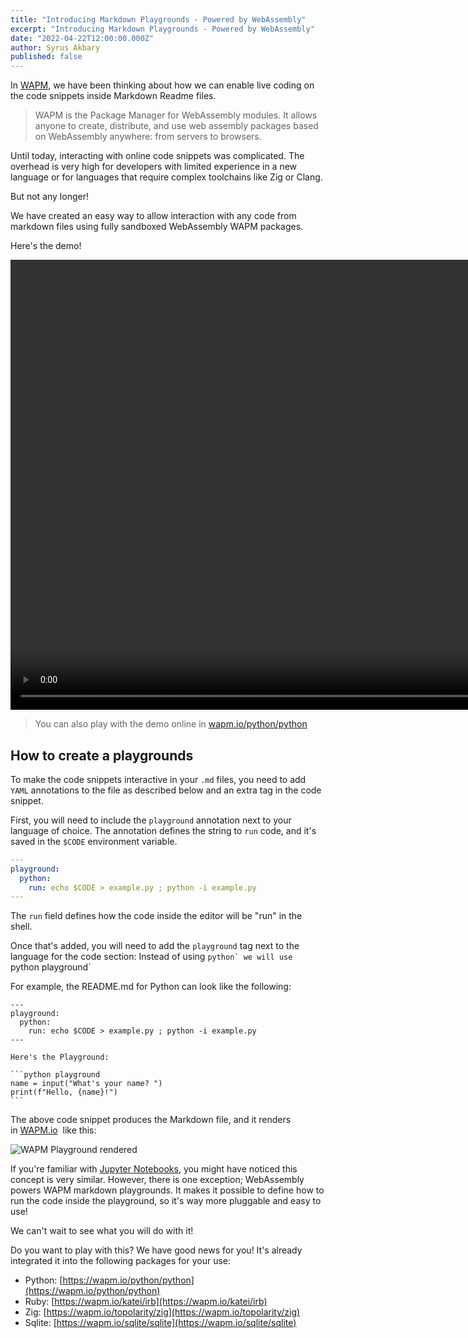 ```yaml
---
title: "Introducing Markdown Playgrounds - Powered by WebAssembly"
excerpt: "Introducing Markdown Playgrounds - Powered by WebAssembly"
date: "2022-04-22T12:00:00.000Z"
author: Syrus Akbary
published: false
---
```


In [WAPM](https://wapm.io/), we have been thinking about how we can enable live coding on the code snippets inside Markdown Readme files.

> WAPM is the Package Manager for WebAssembly modules. It allows anyone to create, distribute, and use web assembly packages based on WebAssembly anywhere: from servers to browsers.

Until today, interacting with online code snippets was complicated. The overhead is very high for developers with limited experience in a new language or for languages that require complex toolchains like Zig or Clang.

But not any longer!

We have created an easy way to allow interaction with any code from markdown files using fully sandboxed WebAssembly WAPM packages.

Here's the demo!

<video width="960" height="720" controls preload="auto" autoplay loop muted>
  <source src="/images/blog/wapm-playground.mp4" type="video/mp4">
  <source src="/images/blog/wapm-playground.mov" type="video/quicktime">
</video>

> You can also play with the demo online in [wapm.io/python/python](https://wapm.io/python/python)

## How to create a playgrounds

To make the code snippets interactive in your `.md` files, you need to add `YAML` annotations to the file as described below and an extra tag in the code snippet.

First, you will need to include the `playground` annotation next to your language of choice. The annotation defines the string to `run` code, and it's saved in the `$CODE` environment variable.

```yaml
---
playground:
  python:
    run: echo $CODE > example.py ; python -i example.py
---
```

The `run` field defines how the code inside the editor will be "run" in the shell.

Once that's added, you will need to add the `playground` tag next to the language for the code section: Instead of using ````python` we will use ````python playground` 

For example, the README.md for Python can look like the following:

<pre>
<code class="hljs language-markdown">---
playground:
  python:
    run: echo $CODE > example.py ; python -i example.py
---

Here's the Playground:

```python playground
name = input("What's your name? ")
print(f"Hello, {name}!")
```</code>
</pre>

The above code snippet produces the Markdown file, and it renders in [WAPM.io](http://wapm.io/)
 like this:

![WAPM Playground rendered](/images/blog/wapm-playground-rendered.png)

If you're familiar with [Jupyter Notebooks](https://jupyter.org/), you might have noticed this concept is very similar. However, there is one exception; WebAssembly powers WAPM markdown playgrounds. It makes it possible to define how to run the code inside the playground, so it's way more pluggable and easy to use!

We can't wait to see what you will do with it!

Do you want to play with this? We have good news for you! It's already integrated it into the following packages for your use:

- Python: [https://wapm.io/python/python](https://wapm.io/python/python)
- Ruby: [https://wapm.io/katei/irb](https://wapm.io/katei/irb)
- Zig: [https://wapm.io/topolarity/zig](https://wapm.io/topolarity/zig)
- Sqlite: [https://wapm.io/sqlite/sqlite](https://wapm.io/sqlite/sqlite)
